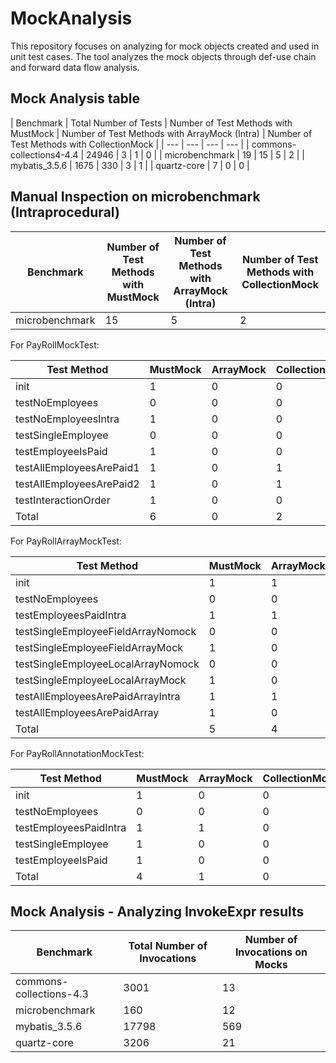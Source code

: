 # MockAnalysis

This repository focuses on analyzing for mock objects created and used in unit test cases. The tool analyzes the mock objects through def-use chain and forward data flow analysis.

## Mock Analysis table
| Benchmark | Total Number of Tests | Number of Test Methods with MustMock | Number of Test Methods with ArrayMock (Intra) | Number of Test Methods with CollectionMock |
| --- | --- | --- | --- |
| commons-collections4-4.4 | 24946 | 3 | 1 | 0 |
| microbenchmark | 19 | 15 | 5 | 2 |
| mybatis_3.5.6 | 1675 | 330 | 3 | 1 |
| quartz-core | 7 | 0 | 0 |

## Manual Inspection on microbenchmark  (Intraprocedural)

| Benchmark | Number of Test Methods with MustMock | Number of Test Methods with ArrayMock (Intra) | Number of Test Methods with CollectionMock |
| --- | --- | --- | --- |
| microbenchmark | 15 | 5 | 2 |

For PayRollMockTest:

| Test Method | MustMock | ArrayMock | CollectionMock |
| --- | --- | --- | --- |
| init | 1 | 0 | 0 |
| testNoEmployees | 0 | 0 | 0 |
| testNoEmployeesIntra | 1 | 0 | 0 |
| testSingleEmployee | 0 | 0 | 0 |
| testEmployeeIsPaid | 1 | 0 | 0 |
| testAllEmployeesArePaid1 | 1 | 0 | 1 |
| testAllEmployeesArePaid2 | 1 | 0 | 1 |
| testInteractionOrder | 1 | 0 | 0 |
| Total | 6 | 0 | 2 |

For PayRollArrayMockTest:

| Test Method | MustMock | ArrayMock | CollectionMock |
| --- | --- | --- | --- |
| init | 1 | 1 | 0 |
| testNoEmployees | 0 | 0 | 0 |
| testEmployeesPaidIntra | 1 | 1 | 0 |
| testSingleEmployeeFieldArrayNomock | 0 | 0 | 0 |
| testSingleEmployeeFieldArrayMock | 1 | 0 | 0 |
| testSingleEmployeeLocalArrayNomock | 0 | 0 | 0 |
| testSingleEmployeeLocalArrayMock | 1 | 0 | 0 |
| testAllEmployeesArePaidArrayIntra | 1 | 1 | 0 |
| testAllEmployeesArePaidArray | 1 | 0 | 0 |
| Total | 5 | 4 | 0 |

For PayRollAnnotationMockTest:

| Test Method | MustMock | ArrayMock | CollectionMock |
| --- | --- | --- | --- |
| init | 1 | 0 | 0 |
| testNoEmployees | 0 | 0 | 0 |
| testEmployeesPaidIntra | 1 | 1 | 0 |
| testSingleEmployee | 1 | 0 | 0 |
| testEmployeeIsPaid | 1 | 0 | 0 |
| Total | 4 | 1 | 0 |

## Mock Analysis - Analyzing InvokeExpr results
| Benchmark | Total Number of Invocations | Number of Invocations on Mocks |
| --- | --- | --- |
| commons-collections-4.3 | 3001 | 13 |
| microbenchmark | 160 | 12 |
| mybatis_3.5.6 | 17798 | 569 |
| quartz-core | 3206 | 21 |
